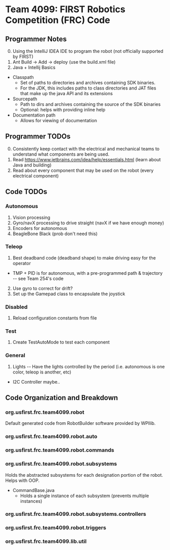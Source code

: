 # Team 4099: FIRST Robotics Competition (FRC) Code

## Programmer Notes
0. Using the IntelliJ IDEA IDE to program the robot (not officially supported by FIRST)
1. Ant Build -> Add -> deploy (use the build.xml file)
2. Java + Intellij Basics
  * Classpath
    * Set of paths to directories and archives containing SDK binaries.
    * For the JDK, this includes paths to class directories and JAT files that make up the java API and its extensions
  * Sourcepath
    * Path to dirs and archives containing the source of the SDK binaries
    * Optional: helps with providing inline help
  * Documentation path
    * Allows for viewing of documentation

## Programmer TODOs
0. Consistently keep contact with the electrical and mechanical teams to understand what components are being used.
1. Read https://www.jetbrains.com/idea/help/essentials.html (learn about Java and building)
2. Read about every component that may be used on the robot (every electrical component)

## Code TODOs
### Autonomous
1. Vision processing
2. Gyro/navX processing to drive straight (navX if we have enough money)
3. Encoders for autonomous
4. BeagleBone Black (prob don't need this)

### Teleop
1. Best deadband code (deadband shape) to make driving easy for the operator
  * TMP + PID is for autonomous, with a pre-programmed path & trajectory -- see Team 254's code
2. Use gyro to correct for drift?
3. Set up the Gamepad class to encapsulate the joystick

### Disabled
1. Reload configuration constants from file

### Test
1. Create TestAutoMode to test each component

### General
1. Lights -- Have the lights controlled by the period (i.e. autonomous is one color, teleop is another, etc)
  * I2C Controller maybe..

## Code Organization and Breakdown

### org.usfirst.frc.team4099.robot
Default generated code from RobotBuilder software provided by WPIlib.

### org.usfirst.frc.team4099.robot.auto

### org.usfirst.frc.team4099.robot.commands

### org.usfirst.frc.team4099.robot.subsystems
Holds the abstracted subsystems for each designation portion of the robot. Helps with OOP.
* CommandBase.java
  * Holds a single instance of each subsystem (prevents multiple instances)

### org.usfirst.frc.team4099.robot.subsystems.controllers

### org.usfirst.frc.team4099.robot.triggers

### org.usfirst.frc.team4099.lib.util

